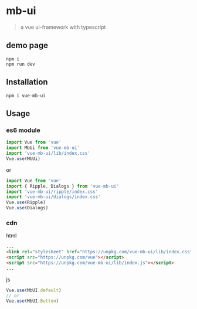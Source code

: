 # mb-ui

> a vue ui-framework with typescript

## demo page
```
npm i
npm run dev
```

## Installation
``` npm
npm i vue-mb-ui
```
## Usage
### es6 module
``` js
import Vue from 'vue'
import MbUi from 'vue-mb-ui'
import 'vue-mb-ui/lib/index.css'
Vue.use(MbUi)
```
or
``` js
import Vue from 'vue'
import { Ripple, Dialogs } from 'vue-mb-ui'
import 'vue-mb-ui/ripple/index.css'
import 'vue-mb-ui/dialogs/index.css'
Vue.use(Ripple)
Vue.use(Dialogs)
```
### cdn
html
``` html
...
<link rel="stylesheet" href="https://unpkg.com/vue-mb-ui/lib/index.css">
<script src="https://unpkg.com/vue"></script>
<script src="https://unpkg.com/vue-mb-ui/lib/index.js"></script>
...
```
js
```js
Vue.use(MbUI.default)
// or
Vue.use(MbUI.Button)
```
